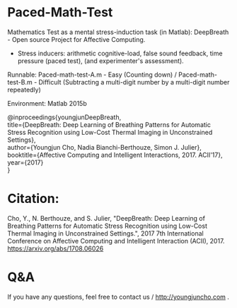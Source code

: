 # Paced-Math-Test
Mathematics Test as a mental stress-induction task (in Matlab): DeepBreath - Open source Project for Affective Computing.

* Stress inducers: arithmetic cognitive-load, false sound feedback, time pressure (paced test), (and experimenter's assessment).


Runnable: 
Paced-math-test-A.m - Easy (Counting down) /
Paced-math-test-B.m - Difficult (Subtracting a multi-digit number by a multi-digit number repeatedly)


Environment: Matlab 2015b



@inproceedings{youngjunDeepBreath,  
  title={DeepBreath: Deep Learning of Breathing Patterns for Automatic Stress Recognition using Low-Cost Thermal Imaging in Unconstrained Settings},  
  author={Youngjun Cho, Nadia Bianchi-Berthouze, Simon J. Julier},  
  booktitle={Affective Computing and Intelligent Interactions, 2017. ACII'17},  
  year={2017}  
}  



# Citation:
Cho, Y., N. Berthouze, and S. Julier, "DeepBreath: Deep Learning of Breathing Patterns for Automatic Stress Recognition using Low-Cost Thermal Imaging in Unconstrained Settings.", 2017 7th International Conference on Affective Computing and Intelligent Interaction (ACII), 2017. https://arxiv.org/abs/1708.06026

# Q&A
If you have any questions, feel free to contact us / http://youngjuncho.com .
